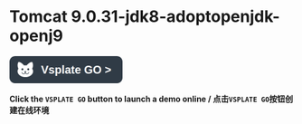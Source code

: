 # Tomcat 9.0.31-jdk8-adoptopenjdk-openj9

<a href="https://www.vsplate.com/?docker-compose=https://github.com/vsplate/dcenvs/tomcat/9.0.31-jdk8-adoptopenjdk-openj9"><img alt="VSPLATE GO" src="https://raw.githubusercontent.com/vsplate/images/master/vsgo_btn.png" width="200px"></a>

**Click the `VSPLATE GO` button to launch a demo online / 点击`VSPLATE GO`按钮创建在线环境**